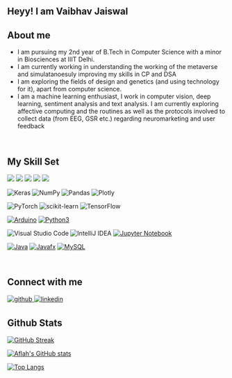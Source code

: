 
## Heyy! I am Vaibhav Jaiswal

## About me  
  

- I am pursuing my 2nd year of B.Tech in Computer Science with a minor in Biosciences at IIIT Delhi.  
- I am currently working in understanding the working of the metaverse and simulatanoesuly improving my skills in CP and DSA
- I am exploring the fields of design and genetics (and using technology for it), apart from computer science.
- I am a machine learning enthusiast, I work in computer vision, deep learning, sentiment analysis and text analysis. I am currently exploring affective computing and the routines as well as the protocols involved to collect data (from EEG, GSR etc.) regarding neuromarketing and user feedback
  
  

<br/>  


## My Skill Set  
<p align="left">
<img src="https://img.shields.io/badge/C-00599C?style=for-the-badge&logo=c&logoColor=white">
<img src="https://img.shields.io/badge/MySQL-005C84?style=for-the-badge&logo=mysql&logoColor=white">
<img src="https://img.shields.io/badge/Numpy-777BB4?style=for-the-badge&logo=numpy&logoColor=white">
<img src="https://img.shields.io/badge/Canva-%2300C4CC.svg?&style=for-the-badge&logo=Canva&logoColor=white">
<img src="https://img.shields.io/badge/Figma-F24E1E?style=for-the-badge&logo=figma&logoColor=white">
  
![Keras](https://img.shields.io/badge/Keras-%23D00000.svg?style=for-the-badge&logo=Keras&logoColor=white)
![NumPy](https://img.shields.io/badge/numpy-%23013243.svg?style=for-the-badge&logo=numpy&logoColor=white)
![Pandas](https://img.shields.io/badge/pandas-%23150458.svg?style=for-the-badge&logo=pandas&logoColor=white)
![Plotly](https://img.shields.io/badge/Plotly-%233F4F75.svg?style=for-the-badge&logo=plotly&logoColor=white)

![PyTorch](https://img.shields.io/badge/PyTorch-%23EE4C2C.svg?style=for-the-badge&logo=PyTorch&logoColor=white)
![scikit-learn](https://img.shields.io/badge/scikit--learn-%23F7931E.svg?style=for-the-badge&logo=scikit-learn&logoColor=white)
![TensorFlow](https://img.shields.io/badge/TensorFlow-%23FF6F00.svg?style=for-the-badge&logo=TensorFlow&logoColor=white)

  [![Arduino](https://img.shields.io/badge/-Arduino-black?style=flat-square&logo=Arduino&link=https://github.com/vaibhuujaiswal/)](https://github.com/vaibhuujaiswal/)
[![Python3](https://img.shields.io/badge/-Python3-green?style=flat-square&logo=python&link=https://github.com/vaibhuujaiswal/)](https://github.com/vaibhuujaiswal/)

![Visual Studio Code](https://img.shields.io/badge/Visual%20Studio%20Code-0078d7.svg?style=for-the-badge&logo=visual-studio-code&logoColor=white)
![IntelliJ IDEA](https://img.shields.io/badge/IntelliJIDEA-000000.svg?style=for-the-badge&logo=intellij-idea&logoColor=white)
[![Jupyter Notebook](https://img.shields.io/badge/jupyter-%23FA0F00.svg?style=for-the-badge&logo=jupyter&logoColor=white)](https://github.com/ArkaSarkar19/)
  
[![Java](https://img.shields.io/badge/-Java-orange?style=flat-square&logo=java&link=https://github.com/vaibhuujaiswal/)](https://github.com/vaibhuujaiswal/)
[![Javafx](https://img.shields.io/badge/-JavaFX-blue?style=flat-square&logo=java&link=https://github.com/vaibhuujaiswal/)](https://github.com/vaibhuujaiswal/)
[![MySQL](https://img.shields.io/badge/-MySQL-violet?style=flat-square&logo=mysql&link=https://github.com/vaibhuujaiswal/)](https://github.com/vaibhuujaiswal/)

</p>
<br/>  


## Connect with me  
<a href="https://github.com/vaibhuujaiswal" target="_blank">
<img src=https://img.shields.io/badge/github-%2324292e.svg?&style=for-the-badge&logo=github&logoColor=white alt=github style="margin-bottom: 5px;" />
</a>
<a href="https://www.linkedin.com/in/vaibhav-jaiswal-58103a202/" target="_blank">
<img src=https://img.shields.io/badge/linkedin-%231E77B5.svg?&style=for-the-badge&logo=linkedin&logoColor=white alt=linkedin style="margin-bottom: 5px;" />
</a>  
  

<br/>  

## Github Stats
[![GitHub Streak](http://github-readme-streak-stats.herokuapp.com?user=vaibhuujaiswal&theme=black-ice&date_format=M%20j%5B%2C%20Y%5D)](https://git.io/streak-stats)

[![Aflah's GitHub stats](https://github-readme-stats.vercel.app/api?username=vaibhuujaiswal&hide=stars&count_private=true&show_icons=true&theme=dark)](https://github.com/anuraghazra/github-readme-stats)

[![Top Langs](https://github-readme-stats.vercel.app/api/top-langs/?username=vaibhuujaiswal&theme=dark&layout=compact)](https://github.com/anuraghazra/github-readme-stats)
<a href="https://github.com/anuraghazra/github-readme-stats">
  

